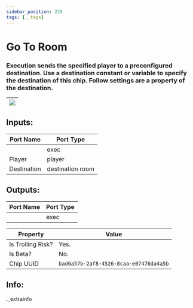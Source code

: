 ```yaml
---
sidebar_position: 220
tags: [._tags]
---
```


# Go To Room


### Execution sends the specified player to a preconfigured destination. Use a destination constant or variable to specify the destination of this chip. Follow settings are a property of the destination.

| ![](https://images-ext-2.discordapp.net/external/MPmIaQzlEPmgGWlgi-WxBBXt0Bjv_zWPkg1y1f_sy3s/https/www.recroomcircuits.com/image/circuit/absolute-value?width=206&height=108) |
|-----|

## Inputs:
| Port Name | Port Type |
|-----------|-----------|
|  | exec |
| Player | player |
| Destination | destination room |

## Outputs:
| Port Name | Port Type |
|-----------|-----------|
|  | exec | 

| Property  | Value |
|-------------------|-----------|
| Is Trolling Risk? | Yes. |
| Is Beta? | No. |
| Chip UUID | `bad6a57b-2af8-4526-8caa-e07476da4a5b` |

## Info:
._extrainfo